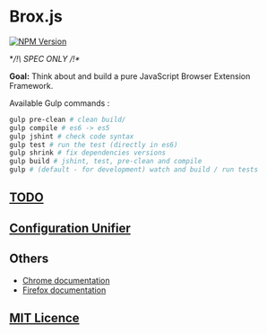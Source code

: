 
# Brox.js

[![NPM Version][npm-image]][npm-url]

**/!\ SPEC ONLY /!\**

**Goal:** Think about and build a pure JavaScript Browser Extension Framework.

Available Gulp commands :

```bash
gulp pre-clean # clean build/
gulp compile # es6 -> es5
gulp jshint # check code syntax
gulp test # run the test (directly in es6)
gulp shrink # fix dependencies versions
gulp build # jshint, test, pre-clean and compile
gulp # (default - for development) watch and build / run tests
```

## [TODO](https://github.com/wuha-io/broxjs/blob/master/TODO.md)

## [Configuration Unifier](https://github.com/wuha-io/broxjs/blob/master/doc/configUnifier.md)

## Others

- [Chrome documentation](https://developer.chrome.com/extensions/api_index)
- [Firefox documentation](https://developer.mozilla.org/en-US/Add-ons)

## [MIT Licence](https://github.com/wuha-io/broxjs/blob/master/LICENSE)

[npm-image]: https://img.shields.io/npm/v/express.svg
[npm-url]: https://www.npmjs.com/package/broxjs
